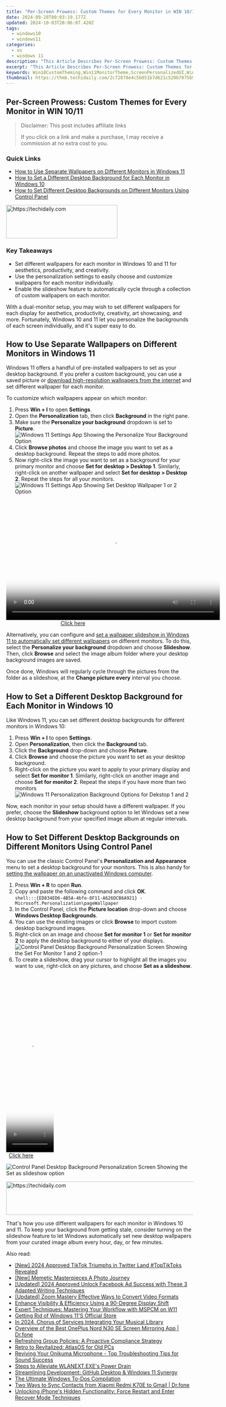 ```yaml
---
title: "Per-Screen Prowess: Custom Themes for Every Monitor in WIN 10/11"
date: 2024-09-28T00:03:19.177Z
updated: 2024-10-03T20:06:07.420Z
tags:
  - windows10
  - windows11
categories:
  - os
  - windows 11
description: "This Article Describes Per-Screen Prowess: Custom Themes for Every Monitor in WIN 10/11"
excerpt: "This Article Describes Per-Screen Prowess: Custom Themes for Every Monitor in WIN 10/11"
keywords: Win10CustomTheming,Win11MonitorTheme,ScreenPersonalizedUI,WindowsPerScreenOptimize,ThemesForWindowsMonitors,PersonalizedWinUX,UXDesignWinOSes
thumbnail: https://thmb.techidaily.com/2c72878e4c5b851b7d621c520b7075b9d80e911d0e1db9a60b0603055e403b62.jpg
---
```


## Per-Screen Prowess: Custom Themes for Every Monitor in WIN 10/11

>  Disclaimer: This post includes affiliate links
>
>  If you click on a link and make a purchase, I may receive a commission at no extra cost to you.
>

### Quick Links

* [How to Use Separate Wallpapers on Different Monitors in Windows 11](#how-to-use-separate-wallpapers-on-different-monitors-in-windows-11)
* [How to Set a Different Desktop Background for Each Monitor in Windows 10](#how-to-set-a-different-desktop-background-for-each-monitor-in-windows-10)
* [How to Set Different Desktop Backgrounds on Different Monitors Using Control Panel](#how-to-set-different-desktop-backgrounds-on-different-monitors-using-control-panel)

<!-- affiliate ads begin -->
<a href="https://aligracehair.sjv.io/c/5597632/1902304/19272" target="_top" id="1902304">
  <img src="//a.impactradius-go.com/display-ad/19272-1902304" border="0" alt="https://techidaily.com" width="300" height="90"/>
</a>
<img height="0" width="0" src="https://aligracehair.sjv.io/i/5597632/1902304/19272" style="position:absolute;visibility:hidden;" border="0" />
<!-- affiliate ads end -->

### Key Takeaways

* Set different wallpapers for each monitor in Windows 10 and 11 for aesthetics, productivity, and creativity.
* Use the personalization settings to easily choose and customize wallpapers for each monitor individually.
* Enable the slideshow feature to automatically cycle through a collection of custom wallpapers on each monitor.

 With a dual-monitor setup, you may wish to set different wallpapers for each display for aesthetics, productivity, creativity, art showcasing, and more. Fortunately, Windows 10 and 11 let you personalize the backgrounds of each screen individually, and it's super easy to do.

## How to Use Separate Wallpapers on Different Monitors in Windows 11

 Windows 11 offers a handful of pre-installed wallpapers to set as your desktop background. If you prefer a custom background, you can use a saved picture or [download high-resolution wallpapers from the internet](https://www.makeuseof.com/tag/best-sites-to-download-very-high-resolution-wallpapers/) and set different wallpaper for each monitor.

 To customize which wallpapers appear on which monitor:

1. Press **Win + I** to open **Settings**.
2. Open the **Personalization** tab, then click **Background** in the right pane.
3. Make sure the **Personalize your background** dropdown is set to **Picture**.  
![Windows 11 Settings App Showing the Personalize Your Background Option](https://static1.makeuseofimages.com/wordpress/wp-content/uploads/2024/01/windows-11-settings-app-showing-the-personalize-your-background-option.png)
4. Click **Browse photos** and choose the image you want to set as a desktop background. Repeat the steps to add more photos.
5. Now right-click the image you want to set as a background for your primary monitor and choose **Set for** **desktop > Desktop 1**. Similarly, right-click on another wallpaper and select **Set for desktop > Desktop 2**. Repeat the steps for all your monitors.  
![Windows 11 Settings App Showing Set Desktop Wallpaper 1 or 2 Option](https://static1.makeuseofimages.com/wordpress/wp-content/uploads/2024/01/windows-11-settings-app-showing-set-desktop-wallpaper-1-or-2-option.png)

<!-- affiliate ads begin -->
<span id="1160850">
					<video width="576" height="324" style="cursor:pointer"
           poster="//a.impactradius-go.com/display-clicktoplayimage/1160850.png"
           onclick="if(!this.playClicked){this.play();this.setAttribute('controls',true);this.playClicked=true;}">
	   <source src="//a.impactradius-go.com/display-ad/14559-1160850">
	   <img src="//a.impactradius-go.com/display-clicktoplayimage/1160850.png" style="border: none; height: 100%; width: 100%; object-fit: contain">
	</video>
	<div style="width:360px;text-align:center"><a href="javascript:window.open(decodeURIComponent('https%3A%2F%2Fpropmoneyinc.pxf.io%2Fc%2F5597632%2F1160850%2F14559'), '_blank');void(0);">Click here</a></div>
</span>
<img height="0" width="0" src="https://imp.pxf.io/i/5597632/1160850/14559" style="position:absolute;visibility:hidden;" border="0" />
<!-- affiliate ads end -->

 Alternatively, you can configure and [set a wallpaper slideshow in Windows 11 to automatically set different wallpapers](http://www.makeuseof.com/windows-11-slideshows-no-installs/) on different monitors. To do this, select the **Personalize your background** dropdown and choose **Slideshow**. Then, click **Browse** and select the image album folder where your desktop background images are saved.

 Once done, Windows will regularly cycle through the pictures from the folder as a slideshow, at the **Change picture every** interval you choose.

## How to Set a Different Desktop Background for Each Monitor in Windows 10

 Like Windows 11, you can set different desktop backgrounds for different monitors in Windows 10:

1. Press **Win + I** to open **Settings**.
2. Open **Personalization**, then click the **Background** tab.
3. Click the **Background** drop-down and choose **Picture**.
4. Click **Browse** and choose the picture you want to set as your desktop background.
5. Right-click on the picture you want to apply to your primary display and select **Set for monitor 1**. Similarly, right-click on another image and choose **Set for monitor 2**. Repeat the steps if you have more than two monitors  
![Windows 11 Personalization Background Options for Dekstop 1 and 2](https://static1.makeuseofimages.com/wordpress/wp-content/uploads/2024/01/windows-11-personalization-background-options-for-dekstop-1-and-2.png)

 Now, each monitor in your setup should have a different wallpaper. If you prefer, choose the **Slideshow** background option to let Windows set a new desktop background from your specified image album at regular intervals.

## How to Set Different Desktop Backgrounds on Different Monitors Using Control Panel

 You can use the classic Control Panel's **Personalization and Appearance** menu to set a desktop background for your monitors. This is also handy for [setting the wallpaper on an unactivated Windows computer](http://www.makeuseof.com/windows-11-change-wallpaper-without-activation/).

1. Press **Win + R** to open **Run**.
2. Copy and paste the following command and click **OK**.  
`shell:::{ED834ED6-4B5A-4bfe-8F11-A626DCB6A921} -Microsoft.Personalization\pageWallpaper`
3. In the Control Panel, click the **Picture location** drop-down and choose **Windows Desktop Backgrounds**.
4. You can use the existing images or click **Browse** to import custom desktop background images.
5. Right-click on an image and choose **Set for monitor 1** or **Set for monitor 2** to apply the desktop background to either of your displays.  
![Control Panel Desktop Background Personalization Screen Showing the Set For Monitor 1 and 2 option-1](https://static1.makeuseofimages.com/wordpress/wp-content/uploads/2024/01/control-panel-desktop-background-personalization-screen-showing-the-set-for-monitor-1-and-2-option-1.png)
6. To create a slideshow, drag your cursor to highlight all the images you want to use, right-click on any pictures, and choose **Set as a slideshow**.  

<!-- affiliate ads begin -->
<span id="1975636">
					<video width="128" height="480" style="cursor:pointer"
           poster="//a.impactradius-go.com/display-clicktoplayimage/1975636.png"
           onclick="if(!this.playClicked){this.play();this.setAttribute('controls',true);this.playClicked=true;}">
	   <source src="//a.impactradius-go.com/display-ad/22993-1975636">
	   <img src="//a.impactradius-go.com/display-clicktoplayimage/1975636.png" style="border: none; height: 100%; width: 100%; object-fit: contain">
	</video>
	<div style="width:80px;text-align:center"><a href="javascript:window.open(decodeURIComponent('https%3A%2F%2Fhomestyler.sjv.io%2Fc%2F5597632%2F1975636%2F22993'), '_blank');void(0);">Click here</a></div>
</span>
<img height="0" width="0" src="https://imp.pxf.io/i/5597632/1975636/22993" style="position:absolute;visibility:hidden;" border="0" />
<!-- affiliate ads end -->

![Control Panel Desktop Background Personalization Screen Showing the Set as slideshow option](https://static1.makeuseofimages.com/wordpress/wp-content/uploads/2024/01/control-panel-desktop-background-personalization-screen-showing-the-set-as-slideshow-option.png)

<!-- affiliate ads begin -->
<a href="https://unicoeye.pxf.io/c/5597632/2134235/18498" target="_top" id="2134235">
  <img src="//a.impactradius-go.com/display-ad/18498-2134235" border="0" alt="https://techidaily.com" width="728" height="90"/>
</a>
<img height="0" width="0" src="https://unicoeye.pxf.io/i/5597632/2134235/18498" style="position:absolute;visibility:hidden;" border="0" />
<!-- affiliate ads end -->

 That's how you use different wallpapers for each monitor in Windows 10 and 11\. To keep your background from getting stale, consider turning on the slideshow feature to let Windows automatically set new desktop wallpapers from your curated image album every hour, day, or few minutes.

<span class="atpl-alsoreadstyle">Also read:</span>
<div><ul>
<li><a href="https://twitter-videos.techidaily.com/new-2024-approved-tiktok-triumphs-in-twitter-land-toptiktoks-revealed/"><u>[New] 2024 Approved TikTok Triumphs in Twitter Land #TopTikToks Revealed</u></a></li>
<li><a href="https://extra-approaches.techidaily.com/new-memetic-masterpieces-a-photo-journey/"><u>[New] Memetic Masterpieces A Photo Journey</u></a></li>
<li><a href="https://facebook-video-content.techidaily.com/updated-2024-approved-unlock-facebook-ad-success-with-these-3-adapted-writing-techniques/"><u>[Updated] 2024 Approved Unlock Facebook Ad Success with These 3 Adapted Writing Techniques</u></a></li>
<li><a href="https://article-files.techidaily.com/updated-zoom-mastery-effective-ways-to-convert-video-formats/"><u>[Updated] Zoom Mastery Effective Ways to Convert Video Formats</u></a></li>
<li><a href="https://win11.techidaily.com/enhance-visibility-and-efficiency-using-a-90-degree-display-shift/"><u>Enhance Visibility & Efficiency Using a 90-Degree Display Shift</u></a></li>
<li><a href="https://win11.techidaily.com/expert-techniques-mastering-your-workflow-with-mspcm-on-w11/"><u>Expert Techniques: Mastering Your Workflow with MSPCM on W11</u></a></li>
<li><a href="https://win11.techidaily.com/getting-rid-of-windows-11s-official-store/"><u>Getting Rid of Windows 11'S Official Store</u></a></li>
<li><a href="https://fox-boxes.techidaily.com/in-2024-chorus-of-services-integrating-your-musical-library/"><u>In 2024, Chorus of Services Integrating Your Musical Library</u></a></li>
<li><a href="https://screen-mirror.techidaily.com/overview-of-the-best-oneplus-nord-n30-se-screen-mirroring-app-drfone-by-drfone-android/"><u>Overview of the Best OnePlus Nord N30 SE Screen Mirroring App | Dr.fone</u></a></li>
<li><a href="https://win11.techidaily.com/refreshing-group-policies-a-proactive-compliance-strategy/"><u>Refreshing Group Policies: A Proactive Compliance Strategy</u></a></li>
<li><a href="https://win11.techidaily.com/retro-to-revitalized-atlasos-for-old-pcs/"><u>Retro to Revitalized: AtlasOS for Old PCs</u></a></li>
<li><a href="https://sound-issues.techidaily.com/1723016710397-reviving-your-onikuma-microphone-top-troubleshooting-tips-for-sound-success/"><u>Reviving Your Onikuma Microphone - Top Troubleshooting Tips for Sound Success</u></a></li>
<li><a href="https://win11.techidaily.com/steps-to-alleviate-wlanextexes-power-drain/"><u>Steps to Alleviate WLANEXT.EXE's Power Drain</u></a></li>
<li><a href="https://win11.techidaily.com/streamlining-development-github-desktop-and-windows-11-synergy/"><u>Streamlining Development: GitHub Desktop & Windows 11 Synergy</u></a></li>
<li><a href="https://win11.techidaily.com/the-ultimate-windows-to-dos-compilation/"><u>The Ultimate Windows To-Dos Compilation</u></a></li>
<li><a href="https://android-transfer.techidaily.com/two-ways-to-sync-contacts-from-xiaomi-redmi-k70e-to-gmail-drfone-by-drfone-transfer-from-android-transfer-from-android/"><u>Two Ways to Sync Contacts from Xiaomi Redmi K70E to Gmail | Dr.fone</u></a></li>
<li><a href="https://fox-that.techidaily.com/unlocking-iphones-hidden-functionality-force-restart-and-enter-recover-mode-techniques/"><u>Unlocking iPhone's Hidden Functionality: Force Restart and Enter Recover Mode Techniques</u></a></li>
</ul></div>

<ins class="adsbygoogle"
      style="display:block"
      data-ad-client="ca-pub-7571918770474297"
      data-ad-slot="8358498916"
      data-ad-format="auto"
      data-full-width-responsive="true"></ins>
    